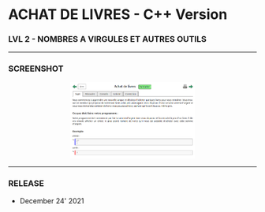 # ACHAT DE LIVRES - C++ Version
### LVL 2 - NOMBRES A VIRGULES ET AUTRES OUTILS

---
### **SCREENSHOT**

<div align="center">
    <img
        src="https://github.com/Ayckinn/CPP/blob/main/FRANCE_IOI/LEVEL_02/1_Nombres_a_virgules/09_achat_livres/todo.png"
        alt="DEMO"
        style="width:50%">
</div>

---
### **RELEASE**

- December 24' 2021